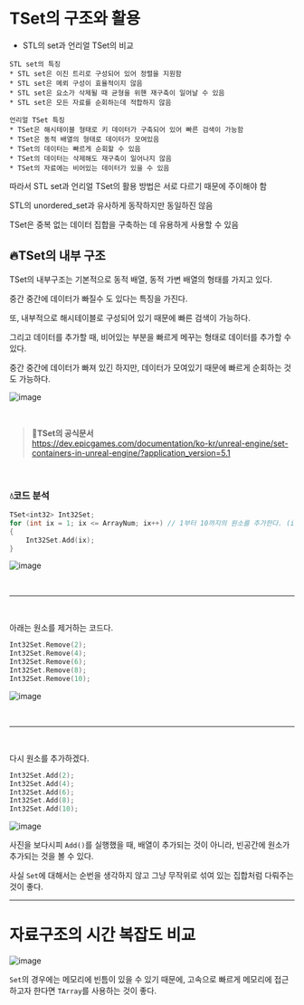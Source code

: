 # TSet의 구조와 활용

* STL의 set과 언리얼 TSet의 비교
```
STL set의 특징
* STL set은 이진 트리로 구성되어 있어 정렬을 지원함
* STL set은 메뢰 구성이 효율적이지 않음
* STL set은 요소가 삭제될 때 균형을 위핸 재구축이 일어날 수 있음
* STL set은 모든 자료를 순회하는데 적합하지 않음
```
```
언리얼 TSet 특징
* TSet은 해시테이블 형태로 키 데이터가 구축되어 있어 빠른 검색이 가능함
* TSet은 동적 배열의 형태로 데이터가 모여있음
* TSet의 데이터는 빠르게 순회할 수 있음
* TSet의 데이터는 삭제해도 재구축이 일어나지 않음
* TSet의 자료에는 비어있는 데이터가 있을 수 있음
```

따라서 STL set과 언리얼 TSet의 활용 방법은 서로 다르기 때문에 주이해야 함

STL의 unordered_set과 유사하게 동작하지만 동일하진 않음

TSet은 중복 없는 데이터 집합을 구축하는 데 유용하게 사용할 수 있음

## 🔥TSet의 내부 구조
TSet의 내부구조는 기본적으로 동적 배열, 동적 가변 배열의 형태를 가지고 있다.

중간 중간에 데이터가 빠질수 도 있다는 특징을 가진다.

또, 내부적으로 해시테이블로 구성되어 있기 때문에 빠른 검색이 가능하다.

그리고 데이터를 추가할 때, 비어있는 부분을 빠르게 메꾸는 형태로 데이터를 추가할 수 있다.

중간 중간에 데이터가 빠져 있긴 하지만, 데이터가 모여있기 때문에 빠르게 순회하는 것도 가능하다.

![image](https://github.com/SunFlower2819/Today-I-learned/assets/130738283/ed180098-c116-4975-b650-f8566d32f729)

<br>

> **📌TSet의 공식문서** <br>
> https://dev.epicgames.com/documentation/ko-kr/unreal-engine/set-containers-in-unreal-engine/?application_version=5.1

<br>

### 💧코드 분석
```cpp
TSet<int32> Int32Set;
for (int ix = 1; ix <= ArrayNum; ix++) // 1부터 10까지의 원소를 추가한다. (int32 ArrayNum = 10;)
{
	Int32Set.Add(ix);
}
```
![image](https://github.com/SunFlower2819/Today-I-learned/assets/130738283/d5046a8e-604a-4c99-a137-a715fc1c2591)

<br>

---

<br>

아래는 원소를 제거하는 코드다.

```cpp
Int32Set.Remove(2);
Int32Set.Remove(4);
Int32Set.Remove(6);
Int32Set.Remove(8);
Int32Set.Remove(10);
```
![image](https://github.com/SunFlower2819/Today-I-learned/assets/130738283/df7ca3c6-8159-4350-8449-57bff9c80ea6)

<br>

---

<br>

다시 원소를 추가하겠다.

```cpp
Int32Set.Add(2);
Int32Set.Add(4);
Int32Set.Add(6);
Int32Set.Add(8);
Int32Set.Add(10);
```
![image](https://github.com/SunFlower2819/Today-I-learned/assets/130738283/eda186d1-6f1b-4135-b686-ee3b6fd34b07)

사진을 보다시피 `Add()`를 실행했을 때, 배열이 추가되는 것이 아니라, 빈공간에 원소가 추가되는 것을 볼 수 있다.

사실 `Set`에 대해서는 순번을 생각하지 않고 그냥 무작위로 섞여 있는 집합처럼 다뤄주는 것이 좋다.

---

# 자료구조의 시간 복잡도 비교

![image](https://github.com/SunFlower2819/Today-I-learned/assets/130738283/65a1dd64-943f-4d0d-bed5-6afef7328b8b)

`Set`의 경우에는 메모리에 빈틈이 있을 수 있기 때문에, 고속으로 빠르게 메모리에 접근하고자 한다면 `TArray`를 사용하는 것이 좋다.

